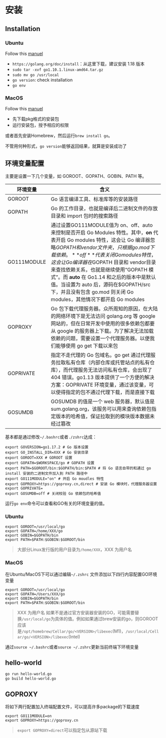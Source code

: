 # 安装

## Installation

### Ubuntu

Follow this [manuel](https://tecadmin.net/install-go-on-ubuntu/)

- `https://golang.org/doc/install`：从这里下载，建议安装 1.18 版本
- `sudo tar -xvf go1.10.1.linux-amd64.tar.gz`
- `sudo mv go /usr/local`
- `go version`: check installation
- `go env`

### MacOS

Follow this [manuel](https://golangdocs.com/install-go-mac-os)

- 先下载pkg格式的安装包
- 运行安装包，授予相应的权限

或者首先安装Homebrew，然后运行`brew install go`。

不管用何种形式，`go version`能够返回结果，就算是安装成功了

## 环境变量配置

主要是设置一下几个变量，如 GOROOT、GOPATH、GOBIN、PATH 等。

| **环境变量** | **含义**                                                     |
| ------------ | ------------------------------------------------------------ |
| GOROOT       | Go  语言编译工具、标准库等的安装路径                         |
| GOPATH       | Go  的工作目录，也就是编译后二进制文件的存放目录和 import 包时的搜索路径 |
| GO111MODULE  | 通过设置GO111MODULE值为 on、off、auto 来控制是否开启 Go Modules 特性。其中，**on** 代表开启 Go modules 特性，这会让 Go 编译器忽略$GOPATH 和 vendor 文件夹，只根据 go.mod 下载依赖。**off** 代表关闭 Go modules 特性，这会让 Go 编译器在$GOPATH 目录和 vendor目录来查找依赖关系，也就是继续使用“GOPATH 模式”。而 **auto** 在 Go1.14 和之后的版本中是默认值。当设置为 auto 后，源码在$GOPATH/src 下，并且没有包含 go.mod 则关闭 Go modules，其他情况下都开启 Go modules |
| GOPROXY      | Go  包下载代理服务器。众所周知的原因，在大陆的网络环境下是无法访问 golang.org 等 google 网站的，但在日常开发中使用的很多依赖包都要从 google 的服务器上下载。为了解决无法加载依赖的问题，需要设置一个代理服务器。以便我们能够使用 go  get 下载以来包 |
| GOPRIVATE    | 指定不走代理的 Go 包域名。go get 通过代理服务拉取私有仓库（内部仓库或托管站点的私有仓库），而代理服务无法访问私有仓库，会出现了 404 错误。go1.13 版本提供了一个方便的解决方案：GOPRIVATE 环境变量，通过该变量，可以使得指定的包不通过代理下载，而是直接下载 |
| GOSUMDB      | GOSUMDB 的值是一个 web 服务器，默认值是 sum.golang.org，该服务可以用来查询依赖包指定版本的哈希值，保证拉取到的模块版本数据未经过篡改 |

基本都是通过修改`~/.bashrc`或者`./zshrc`达成：

```shell
export GOVERSION=go1.17.2 # Go 版本设置
export GO_INSTALL_DIR=XXX # Go 安装目录
export GOROOT=XXX # GOROOT 设置
export GOPATH=$WORKSPACE/go # GOPATH 设置
export PATH=$GOROOT/bin:$GOPATH/bin:$PATH # 将 Go 语言自带的和通过 go install 安装的二进制文件加入到 PATH 路径中
export GO111MODULE="on" # 开启 Go moudles 特性
export GOPROXY=https://goproxy.cn,direct # 安装 Go 模块时，代理服务器设置
export GOPRIVATE=
export GOSUMDB=off # 关闭校验 Go 依赖包的哈希值

```

运行`go env`命令可以查看和GO有关的环境变量的值。


### Ubuntu

```shell
export GOROOT=/usr/local/go
export GOPATH=/home/XXX/go
export GOBIN=$GOPATH/bin
export PATH=$PATH:$GOBIN:$GOROOT/bin
```

> 大部分Linux发行版的用户目录为`/home/XXX`，XXX 为用户名

### MacOS

在Ubuntu/MacOS下可以通过编辑`~/.zshrc` 文件添加以下四行内容配置GO环境变量

```shell
export GOROOT=/usr/local/go
export GOPATH=/Users/XXX/go
export GOBIN=$GOPATH/bin
export PATH=$PATH:$GOBIN:$GOROOT/bin
```

> XXX 为用户名
> 如果不是通过官方安装器安装的GO，可能需要替换`/usr/local/go`为具体的值。例如如果通过brew安装的go，则GOROOT应该是`/opt/homebrew/Cellar/go/<VERSION>/libexec`(M1)，`/usr/local/Cellar/go/<VERSION>/libexec`(Intel)

通过`source ~/.bashrc`或者`source ~/.zshrc`更新当前终端下环境变量

## hello-world

```bash
go run hello-world.go
go build hello-world.go
```

## GOPROXY

将如下两行配置加入终端配置文件，可以提高许多package的下载速度

```shell
export GO111MODULE=on
export GOPROXY=https://goproxy.cn
```

> `export GOPROXY=direct`可以指定包从源站下载
